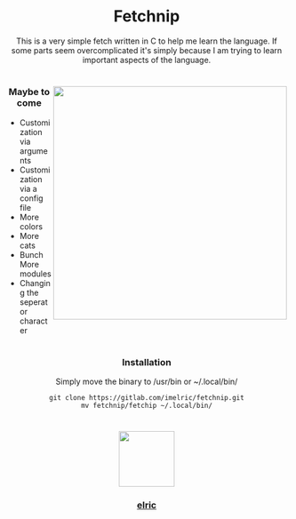<div align="center">

# Fetchnip
This is a very simple fetch written in C to help me learn the language.
If some parts seem overcomplicated it's simply because I am trying to learn important aspects of the language.
#

<img alt="" src="https://imgur.com/SsgCxv8.png" width="420px" align="right"></img>

### Maybe to come

</div>

* Customization via arguments
* Customization via a config file
* More colors
* More cats
* Bunch More modules
* Changing the seperator character

<div align=center>

#

### Installation

Simply move the binary to /usr/bin or ~/.local/bin/
```
git clone https://gitlab.com/imelric/fetchnip.git
mv fetchnip/fetchip ~/.local/bin/
```

</div>

#

<div id="header" align="center">
  <a href="https://gitlab.com/imelric">
    <img src="https://imgur.com/JTojIaG.png" width="100"/>
  </a>
  <a href="https://github.com/onelric/">
    <h3>elric</h3>  
  </a>
</div>

